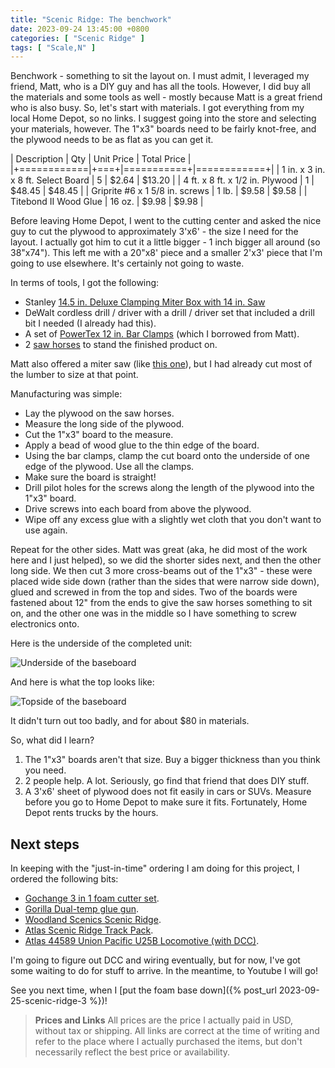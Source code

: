 ```yaml
---
title: "Scenic Ridge: The benchwork"
date: 2023-09-24 13:45:00 +0800
categories: [ "Scenic Ridge" ]
tags: [ "Scale,N" ]
---
```


Benchwork - something to sit the layout on.  I must admit, I leveraged my friend, Matt, who is a DIY guy and has all the tools.  However, I did buy all the materials and some tools as well - mostly because Matt is a great friend who is also busy.  So, let's start with materials.  I got everything from my local Home Depot, so no links.  I suggest going into the store and selecting your materials, however.  The 1"x3" boards need to be fairly knot-free, and the plywood needs to be as flat as you can get it.

| Description | Qty | Unit Price | Total Price |
|+============|+===+|===========+|============+|
| 1 in. x 3 in. x 8 ft. Select Board | 5 | $2.64 | $13.20 |
| 4 ft. x 8 ft. x 1/2 in. Plywood | 1 | $48.45 | $48.45 |
| Griprite #6 x 1 5/8 in. screws | 1 lb. | $9.58 | $9.58 |
| Titebond II Wood Glue | 16 oz. | $9.98 | $9.98 |

Before leaving Home Depot, I went to the cutting center and asked the nice guy to cut the plywood to approximately 3'x6' - the size I need for the layout.  I actually got him to cut it a little bigger - 1 inch bigger all around (so 38"x74").  This left me with a 20"x8' piece and a smaller 2'x3' piece that I'm going to use elsewhere.  It's certainly not going to waste.

In terms of tools, I got the following:

* Stanley [14.5 in. Deluxe Clamping Miter Box with 14 in. Saw](https://www.homedepot.com/p/Stanley-14-5-in-Deluxe-Clamping-Miter-Box-with-14-in-Saw-20-600D/100034395)
* DeWalt cordless drill / driver with a drill / driver set that included a drill bit I needed (I already had this).
* A set of [PowerTex 12 in. Bar Clamps](https://www.homedepot.com/p/POWERTEC-12-in-600-lbs-Bar-Clamp-Set-F-Clamp-w-3-in-Throat-Depth-4-Pack-71626/323252336) (which I borrowed from Matt).
* 2 [saw horses](https://www.homedepot.com/p/Signature-Development-24-in-W-x-29-in-H-Wooden-Sawhorse-378739/100029549) to stand the finished product on.

Matt also offered a miter saw (like [this one](https://www.homedepot.com/p/RYOBI-14-Amp-Corded-10-in-Compound-Miter-Saw-with-LED-Cutline-Indicator-TS1346/306939211)), but I had already cut most of the lumber to size at that point.

Manufacturing was simple:

* Lay the plywood on the saw horses.
* Measure the long side of the plywood.
* Cut the 1"x3" board to the measure.
* Apply a bead of wood glue to the thin edge of the board.
* Using the bar clamps, clamp the cut board onto the underside of one edge of the plywood.  Use all the clamps.
* Make sure the board is straight!
* Drill pilot holes for the screws along the length of the plywood into the 1"x3" board.
* Drive screws into each board from above the plywood.
* Wipe off any excess glue with a slightly wet cloth that you don't want to use again.

Repeat for the other sides. Matt was great (aka, he did most of the work here and I just helped), so we did the shorter sides next, and then the other long side. We then cut 3 more cross-beams out of the 1"x3" - these were placed wide side down (rather than the sides that were narrow side down), glued and screwed in from the top and sides.  Two of the boards were fastened about 12" from the ends to give the saw horses something to sit on, and the other one was in the middle so I have something to screw electronics onto.

Here is the underside of the completed unit:

![Underside of the baseboard](/assets/2023/0924/img1.jpg)

And here is what the top looks like:

![Topside of the baseboard](/assets/2023/0924/img2.jpg)

It didn't turn out too badly, and for about $80 in materials.

So, what did I learn?

1. The 1"x3" boards aren't that size.  Buy a bigger thickness than you think you need.
2. 2 people help.  A lot.  Seriously, go find that friend that does DIY stuff.
3. A 3'x6' sheet of plywood does not fit easily in cars or SUVs.  Measure before you go to Home Depot to make sure it fits. Fortunately, Home Depot rents trucks by the hours.

## Next steps

In keeping with the "just-in-time" ordering I am doing for this project, I ordered the following bits:

* [Gochange 3 in 1 foam cutter set](https://www.amazon.com/gp/product/B07H28SCC9).
* [Gorilla Dual-temp glue gun](https://www.amazon.com/gp/product/B07K791YRP).
* [Woodland Scenics Scenic Ridge](https://www.hobbytown.com/woodland-scenics-scenic-ridge-layout-kit-n-scale-woost1482/p291522).
* [Atlas Scenic Ridge Track Pack](https://www.trainz.com/products/atlas-2588-n-scale-scenic-ridge-track-pack).
* [Atlas 44589 Union Pacific U25B Locomotive (with DCC)](https://www.trainz.com/products/atlas-44589-n-union-pacific-u25b-ph-2a-locomotive-637-w-dcc-ln-box).

I'm going to figure out DCC and wiring eventually, but for now, I've got some waiting to do for stuff to arrive.  In the meantime, to Youtube I will go!

See you next time, when I [put the foam base down]({% post_url 2023-09-25-scenic-ridge-3 %})!

> **Prices and Links**
> All prices are the price I actually paid in USD, without tax or shipping.  All links are correct at the time of writing and refer to the place where I actually purchased the items, but don't necessarily reflect the best price or availability.
